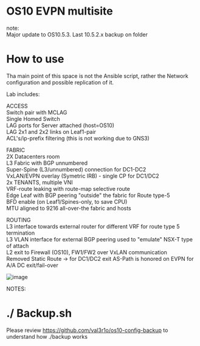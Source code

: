 # OS10 EVPN multisite

note: </br>
Major update to OS10.5.3. Last 10.5.2.x backup on folder

# How to use </br>

Tha main point of this space is not the Ansible script, rather the Network configuration and possible replication of it.

Lab includes:

ACCESS</br>
Switch pair with MCLAG </br>
Single Homed Switch</br>
LAG ports for Server attached (host=OS10)</br>
LAG 2x1 and 2x2 links on Leaf1-pair </br>
ACL's/ip-prefix filtering (this is not working due to GNS3)</br>

FABRIC</br>
2X Datacenters room </br>
L3 Fabric with BGP unnumbered </br>
Super-Spine (L3/unnumbered) connection for DC1-DC2 </br>
VxLAN/EVPN overlay (Symetric IRB) - single CP for DC1/DC2 </br>
2x TENANTS, multiple VNI </br>
VRF-route leaking with route-map selective route </br>
Edge Leaf with BGP peering "outside" the fabric for Route type-5 </br>
BFD enable (on Leaf1/Spines-only, to save CPU) </br>
MTU aligned to 9216 all-over-the fabric and hosts </br>

ROUTING</br>
L3 interface towards external router for different VRF for route type 5 termination </br>
L3 VLAN interface for external BGP peering used to "emulate" NSX-T type of attach </br>
L2 exit to Firewall (OS10), FW1/FW2 over VxLAN communication </br>
Removed Static Route -> for DC1/DC2 exit AS-Path is honored on EVPN for A/A DC exit/fail-over</br>

![image](https://user-images.githubusercontent.com/20860769/142397300-7005becf-8a7f-4964-adba-7c1ff50d68df.png)

NOTES:
# ./ Backup.sh 

Please review https://github.com/val3r1o/os10-config-backup to understand how ./backup works</br>

